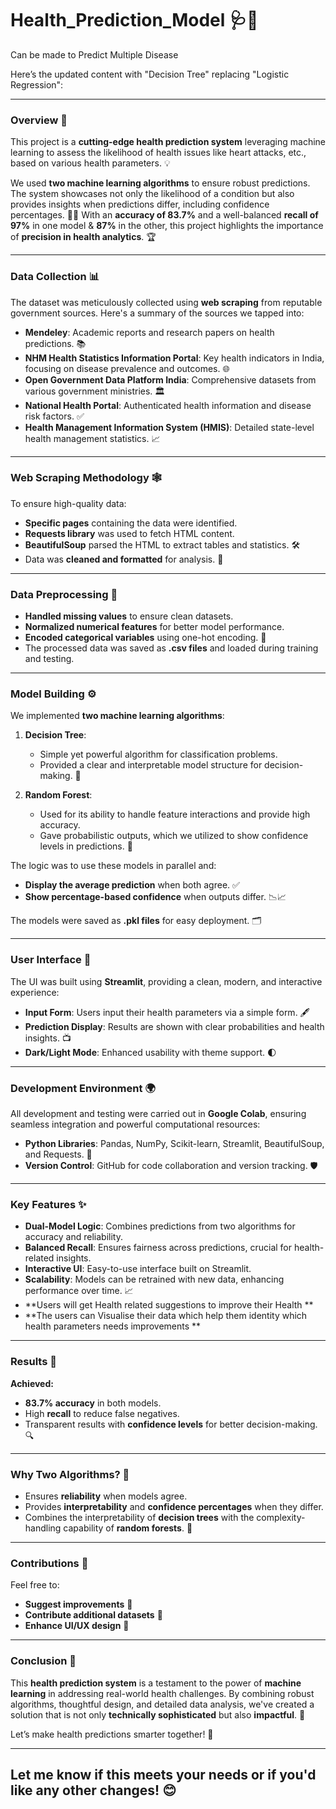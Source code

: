 # Health_Prediction_Model  🩺🤖
Can be made to  Predict Multiple Disease 

Here’s the updated content with "Decision Tree" replacing "Logistic Regression":

---

### **Overview 🌟**  

This project is a **cutting-edge health prediction system** leveraging machine learning to assess the likelihood of health issues like heart attacks, etc., based on various health parameters. 💡  

We used **two machine learning algorithms** to ensure robust predictions. The system showcases not only the likelihood of a condition but also provides insights when predictions differ, including confidence percentages. 🧠✨ With an **accuracy of 83.7%** and a well-balanced **recall of 97%** in one model & **87%** in the other, this project highlights the importance of **precision in health analytics**. 🏆  

---

### **Data Collection 📊**  

The dataset was meticulously collected using **web scraping** from reputable government sources. Here's a summary of the sources we tapped into:  

- **Mendeley**: Academic reports and research papers on health predictions. 📚  
- **NHM Health Statistics Information Portal**: Key health indicators in India, focusing on disease prevalence and outcomes. 🌐  
- **Open Government Data Platform India**: Comprehensive datasets from various government ministries. 🏛️  
- **National Health Portal**: Authenticated health information and disease risk factors. ✅  
- **Health Management Information System (HMIS)**: Detailed state-level health management statistics. 📈  

---

### **Web Scraping Methodology 🕸️**  

To ensure high-quality data:  

- **Specific pages** containing the data were identified.  
- **Requests library** was used to fetch HTML content.  
- **BeautifulSoup** parsed the HTML to extract tables and statistics. 🛠️  
- Data was **cleaned and formatted** for analysis. 🧹  

---

### **Data Preprocessing 🧪**  

- **Handled missing values** to ensure clean datasets.  
- **Normalized numerical features** for better model performance.  
- **Encoded categorical variables** using one-hot encoding. 🔢  
- The processed data was saved as **.csv files** and loaded during training and testing.  

---

### **Model Building ⚙️**  

We implemented **two machine learning algorithms**:  

1. **Decision Tree**:  
   - Simple yet powerful algorithm for classification problems.  
   - Provided a clear and interpretable model structure for decision-making. 🌳  

2. **Random Forest**:  
   - Used for its ability to handle feature interactions and provide high accuracy.  
   - Gave probabilistic outputs, which we utilized to show confidence levels in predictions. 🌲  

The logic was to use these models in parallel and:  
- **Display the average prediction** when both agree. ✅  
- **Show percentage-based confidence** when outputs differ. 📉📈  

The models were saved as **.pkl files** for easy deployment. 🗂️  

---

### **User Interface 🚀**  

The UI was built using **Streamlit**, providing a clean, modern, and interactive experience:  

- **Input Form**: Users input their health parameters via a simple form. 🖋️  
- **Prediction Display**: Results are shown with clear probabilities and health insights. 📺  
- **Dark/Light Mode**: Enhanced usability with theme support. 🌓  

---

### **Development Environment 🌍**  

All development and testing were carried out in **Google Colab**, ensuring seamless integration and powerful computational resources:  

- **Python Libraries**: Pandas, NumPy, Scikit-learn, Streamlit, BeautifulSoup, and Requests. 🐍  
- **Version Control**: GitHub for code collaboration and version tracking. 🛡️  

---

### **Key Features ✨**  

- **Dual-Model Logic**: Combines predictions from two algorithms for accuracy and reliability.  
- **Balanced Recall**: Ensures fairness across predictions, crucial for health-related insights.  
- **Interactive UI**: Easy-to-use interface built on Streamlit.  
- **Scalability**: Models can be retrained with new data, enhancing performance over time. 📈
- **Users will get Health related suggestions to improve their Health **
- **The users can Visualise their data which help them identity which health parameters needs improvements **

---

### **Results 🎯**  

**Achieved:**  
- **83.7% accuracy** in both models.  
- High **recall** to reduce false negatives.  
- Transparent results with **confidence levels** for better decision-making. 🔍  

---

### **Why Two Algorithms? 🤔**  

- Ensures **reliability** when models agree.  
- Provides **interpretability** and **confidence percentages** when they differ.  
- Combines the interpretability of **decision trees** with the complexity-handling capability of **random forests**. 🏅  

---

### **Contributions 🤝**  

Feel free to:  
- **Suggest improvements** 🌱  
- **Contribute additional datasets** 📂  
- **Enhance UI/UX design** 🎨  

---

### **Conclusion 🏁**  

This **health prediction system** is a testament to the power of **machine learning** in addressing real-world health challenges. By combining robust algorithms, thoughtful design, and detailed data analysis, we've created a solution that is not only **technically sophisticated** but also **impactful**. 🌟  

Let’s make health predictions smarter together! 🚀  

---

Let me know if this meets your needs or if you'd like any other changes! 😊
---




